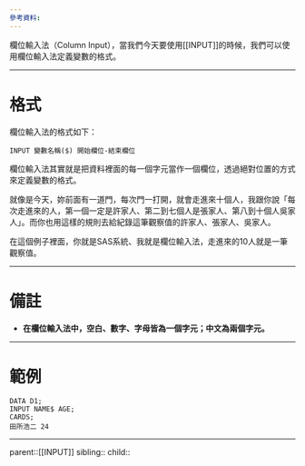 ```yaml
---
參考資料:
---
```

欄位輸入法（Column Input），當我們今天要使用[[INPUT]]的時候，我們可以使用欄位輸入法定義變數的格式。
- - -
# 格式
欄位輸入法的格式如下：
```SAS
INPUT 變數名稱($) 開始欄位-結束欄位
```

欄位輸入法其實就是把資料裡面的每一個字元當作一個欄位，透過絕對位置的方式來定義變數的格式。

就像是今天，妳前面有一道門，每次門一打開，就會走進來十個人，我跟你說「每次走進來的人，第一個一定是許家人、第二到七個人是張家人、第八到十個人吳家人」。而你也用這樣的規則去給紀錄這筆觀察值的許家人、張家人、吳家人。

在這個例子裡面，你就是SAS系統、我就是欄位輸入法，走進來的10人就是一筆觀察值。
- - -
# 備註
- **在欄位輸入法中，空白、數字、字母皆為一個字元；中文為兩個字元。**
- - -
# 範例
```SAS
DATA D1;
INPUT NAME$ AGE;
CARDS;
田所浩二 24
```
- - -
parent::[[INPUT]]
sibling::
child::